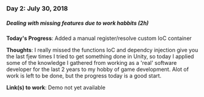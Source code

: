 ### Day 2: July 30, 2018
##### Dealing with missing features due to work habbits (2h)

**Today's Progress**: Added a manual register/resolve custom IoC container

**Thoughts**: I really missed the functions IoC and dependcy injection give you the last fjew times I tried to get something done in Unity, so today I applied some of the knowledge I gathered from working as a 'real' software developer for the last 2 years to my hobby of game development. Alot of work is left to be done, but the progress today is a good start.

**Link(s) to work**: Demo not yet available
